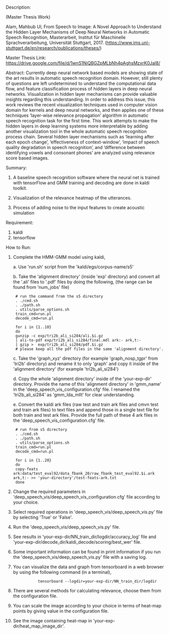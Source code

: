 Description:

(Master Thesis Work)
    
Alam, Mahbub Ul, From Speech to Image: A Novel Approach to Understand the Hidden Layer Mechanisms of Deep Neural Networks in Automatic Speech Recognition, Masterarbeit, Institut für Maschinelle Sprachverarbeitung, Universität Stuttgart, 2017. (https://www.ims.uni-stuttgart.de/en/research/publications/theses/)
    
Master Thesis Link: https://drive.google.com/file/d/1wnS1NiQBGZpMLbNh4pAghsMzxrK0JaI8/
    
Abstract: Currently deep neural network based models are showing state of the art results in automatic speech recognition domain. However, still plenty of questions are left undetermined to understand the computational data flow, and feature classification process of hidden layers in deep neural networks. Visualization in hidden layer mechanisms can provide valuable insights regarding this understanding. In order to address this issue, this work reviews the recent visualization techniques used in computer vision domain for kernels and deep neural networks, and then applies one of these techniques ‘layer-wise relevance propagation’ algorithm in automatic speech recognition task for the first time. This work attempts to make the hidden layers in deep learning systems more interpretable by adding another visualization tool in the whole automatic speech recognition process chain. Several hidden layer mechanisms such as ‘learning after each epoch change’, ‘effectiveness of context-window’, ‘impact of speech quality degradation in speech recognition’, and ‘difference between identifying vowels and consonant phones’ are analyzed using relevance score based images.
    
Summary:

1. A baseline speech recognition software where the neural net is trained with 
    tensorFlow and GMM training and decoding are done in kaldi toolkit.

2. Visualization of the relevance heatmap of the utterances.
    
3. Process of adding noise to the input features to create acoustic simulation


Requirement:

1. kaldi
2. tensorflow


How to Run:

1. Complete the HMM-GMM model using kaldi,

	a. Use 'run.sh' script from the 'kaldi/egs/corpus-name/s5'

	b. Take the 'alignment directory' (inside 'exp' directory) and convert all 
	the '.ali' files to '.pdf' files by doing the following,
   	(the range can be found from 'num_jobs' file)

        # run the command from the s5 directory
        . ./cmd.sh
        . ./path.sh
        . utils/parse_options.sh
        train_cmd=run.pl
        decode_cmd=run.pl

        for i in {1..10}
        do
        gunzip -c exp/tri2b_ali_si284/ali.$i.gz 
        | ali-to-pdf exp/tri2b_ali_si284/final.mdl ark:- ark,t:- 
        | gzip >  exp/tri2b_ali_si284/pdf.$i.gz
        # please keep all the pdf files in the same 'alignment directory'.
    
	c. Take the 'graph_xyz' directory (for example 'graph_nosp_tgpr' from 'tri2b' directory) and rename it 
	   to only 'graph' and copy it inside of the 'alignment directory' (for example 'tri2b_ali_si284')

	d. Copy the whole 'alignment directory' inside of the 'your-exp-dir' directory. Provide the name of this 'alignment directory' 
	   in 'gmm_name' in the 'deep_speech_vis_configuration.cfg' file. I renamed the 'tri2b_ali_si284' as 'gmm_lda_mllt' for
	   clear understanding.
	   
	e. Convert the kaldi ark files (raw test and train ark files and cmvn test and train ark files) to text files and append those in a single 
	   text file for both train and test ark files. Provide the full path of these 4 ark files in the 'deep_speech_vis_configuration.cfg' file.
	   
        # run from s5 directory
        . ./cmd.sh
        . ./path.sh
        . utils/parse_options.sh
        train_cmd=run.pl
        decode_cmd=run.pl
        
        for i in {1..20}
        do
        copy-feats ark:data/test_eval92/data_fbank_20/raw_fbank_test_eval92.$i.ark ark,t:- >> 'your-directory'/test-feats-ark.txt
        done


2. Change the required parameters in 'deep_speech_vis/deep_speech_vis_configuration.cfg' file 
   according to your choice.

3. Select required operations in 'deep_speech_vis/deep_speech_vis.py' file by selecting 'True' or 
   'False'.

4. Run the 'deep_speech_vis/deep_speech_vis.py' file.

5. See results in 'your-exp-dir/NN_train_dir/logdir/accuracy_log' file 
   and 
   'your-exp-dir/decode_dir/kaldi_decode/scoring/best_wer' file.

6. Some important information can be found in print information if you run the
   'deep_speech_vis/deep_speech_vis.py' file with a saving log.

7. You can visualize the data and graph from tensorboard in a web browser by 
   using the following command (in a terminal),

                  tensorboard --logdir=your-exp-dir/NN_train_dir/logdir
                  
8. There are several methods for calculating relevance, choose them from the configuration file.

9. You can scale the image according to your choice in terms of heat-map points by giving
   value in the configuration file.

10. See the image containing heat-map in 'your-exp-dir/heat_map_image_dir'.
